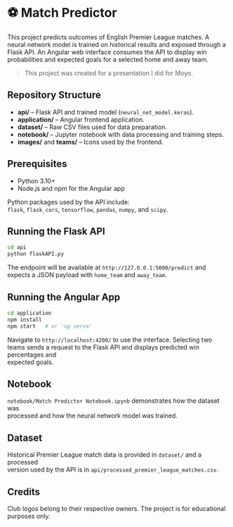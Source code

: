 # ⚽ Match Predictor

This project predicts outcomes of English Premier League matches. A neural network model is trained on historical results and exposed through a Flask API. An Angular web interface consumes the API to display win probabilities and expected goals for a selected home and away team.

> This project was created for a presentation I did for Moyo.

## Repository Structure

- **api/** – Flask API and trained model (`neural_net_model.keras`).
- **application/** – Angular frontend application.
- **dataset/** – Raw CSV files used for data preparation.
- **notebook/** – Jupyter notebook with data processing and training steps.
- **images/** and **teams/** – Icons used by the frontend.

## Prerequisites

- Python 3.10+
- Node.js and npm for the Angular app

Python packages used by the API include:  
`flask`, `flask_cors`, `tensorflow`, `pandas`, `numpy`, and `scipy`.

## Running the Flask API

```bash
cd api
python flaskAPI.py
```

The endpoint will be available at `http://127.0.0.1:5000/predict` and expects a JSON payload with `home_team` and `away_team`.

## Running the Angular App

```bash
cd application
npm install
npm start   # or 'ng serve'
```

Navigate to `http://localhost:4200/` to use the interface. Selecting two  
teams sends a request to the Flask API and displays predicted win percentages and  
expected goals.

## Notebook

`notebook/Match Predictor Notebook.ipynb` demonstrates how the dataset was  
processed and how the neural network model was trained.

## Dataset

Historical Premier League match data is provided in `dataset/` and a processed  
version used by the API is in `api/processed_premier_league_matches.csv`.

## Credits

Club logos belong to their respective owners. The project is for educational  
purposes only.
